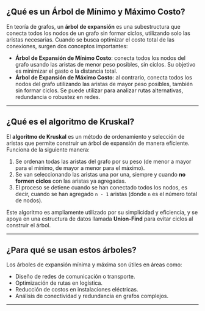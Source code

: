 ## ¿Qué es un Árbol de Mínimo y Máximo Costo?

En teoría de grafos, un **árbol de expansión** es una subestructura que conecta todos los nodos de un grafo sin formar ciclos, utilizando solo las aristas necesarias. Cuando se busca optimizar el costo total de las conexiones, surgen dos conceptos importantes:

- **Árbol de Expansión de Mínimo Costo**: conecta todos los nodos del grafo usando las aristas de menor peso posibles, sin ciclos. Su objetivo es minimizar el gasto o la distancia total.
- **Árbol de Expansión de Máximo Costo**: al contrario, conecta todos los nodos del grafo utilizando las aristas de mayor peso posibles, también sin formar ciclos. Se puede utilizar para analizar rutas alternativas, redundancia o robustez en redes.

---

## ¿Qué es el algoritmo de Kruskal?

El **algoritmo de Kruskal** es un método de ordenamiento y selección de aristas que permite construir un árbol de expansión de manera eficiente. Funciona de la siguiente manera:

1. Se ordenan todas las aristas del grafo por su peso (de menor a mayor para el mínimo, de mayor a menor para el máximo).
2. Se van seleccionando las aristas una por una, siempre y cuando **no formen ciclos** con las aristas ya agregadas.
3. El proceso se detiene cuando se han conectado todos los nodos, es decir, cuando se han agregado `n - 1` aristas (donde `n` es el número total de nodos).

Este algoritmo es ampliamente utilizado por su simplicidad y eficiencia, y se apoya en una estructura de datos llamada **Union-Find** para evitar ciclos al construir el árbol.

---

## ¿Para qué se usan estos árboles?

Los árboles de expansión mínima y máxima son útiles en áreas como:

- Diseño de redes de comunicación o transporte.
- Optimización de rutas en logística.
- Reducción de costos en instalaciones eléctricas.
- Análisis de conectividad y redundancia en grafos complejos.

---
